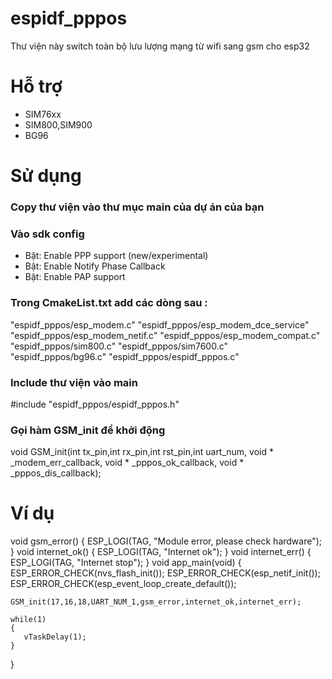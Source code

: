 # espidf_pppos
Thư viện này switch toàn bộ lưu lượng mạng từ wifi sang gsm cho esp32
# Hỗ trợ
- SIM76xx
- SIM800,SIM900
- BG96
# Sử dụng
### Copy thư viện vào thư mục main của dự án của bạn
### Vào sdk config
 - Bật:  Enable PPP support (new/experimental)
 - Bật:  Enable Notify Phase Callback
 - Bật:  Enable PAP support
### Trong CmakeList.txt add các dòng sau :
"espidf_pppos/esp_modem.c"
"espidf_pppos/esp_modem_dce_service"
"espidf_pppos/esp_modem_netif.c"
"espidf_pppos/esp_modem_compat.c"
"espidf_pppos/sim800.c"
"espidf_pppos/sim7600.c"
"espidf_pppos/bg96.c"
"espidf_pppos/espidf_pppos.c"

### Include thư viện vào main
#include "espidf_pppos/espidf_pppos.h"

### Gọi hàm GSM_init để khởi động
void GSM_init(int tx_pin,int rx_pin,int rst_pin,int uart_num, void * _modem_err_callback, void * _pppos_ok_callback, void * _pppos_dis_callback);

# Ví dụ
void gsm_error()
{
  ESP_LOGI(TAG, "Module error, please check hardware");
}
void internet_ok()
{
  ESP_LOGI(TAG, "Internet ok");
}
void internet_err()
{
  ESP_LOGI(TAG, "Internet stop");
}
void app_main(void)
{
    ESP_ERROR_CHECK(nvs_flash_init());
    ESP_ERROR_CHECK(esp_netif_init());
    ESP_ERROR_CHECK(esp_event_loop_create_default());

    GSM_init(17,16,18,UART_NUM_1,gsm_error,internet_ok,internet_err);

    while(1)
    {
       vTaskDelay(1);
    }
}

